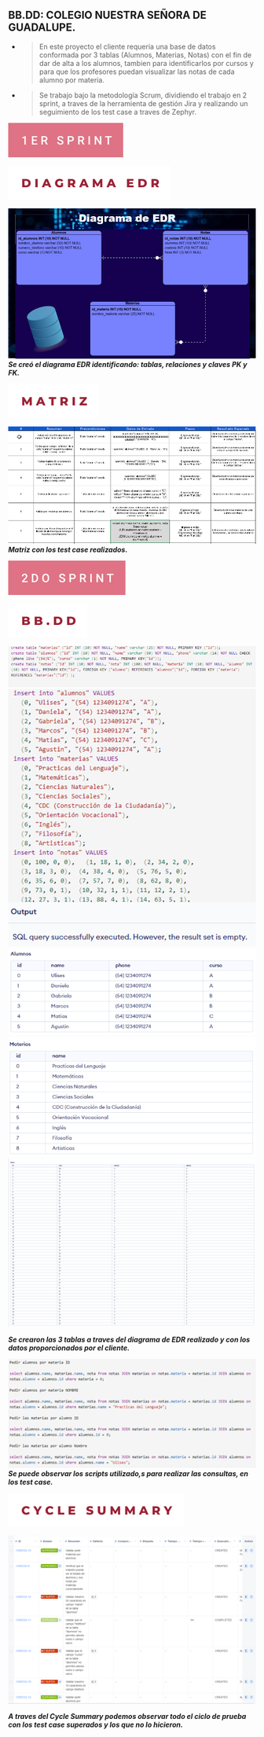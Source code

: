 BB.DD: COLEGIO NUESTRA SEÑORA DE GUADALUPE.
-------------------------------------------
- >En este proyecto el cliente requeria una base de datos conformada por 3 tablas (Alumnos, Materias, Notas) con el fin de dar de alta a los alumnos, tambien para identificarlos por cursos y para que los profesores puedan visualizar las notas de cada alumno por materia.
- >Se trabajo bajo la metodología Scrum, dividiendo el trabajo en 2 sprint, a traves de la herramienta de gestión Jira y realizando un seguimiento de los test case a traves de Zephyr.

  
  
  
  
  
  
  










[![](1er-sprint.svg)]() 

[![](-diagrama-edr.svg)]()



[![](DiagramaEDR.png)]()
***Se creó el diagrama EDR identificando: tablas, relaciones y claves PK y FK.***




[![](-matriz.svg)]()




[![](Matriz.png)]()
***Matriz con los test case realizados.***




[![](2do-sprint.svg)]()




[![](-bb.dd.svg)]()




[![](SQLtablas.png)]()
[![](SQLdatos.png)]()
[![](TablaAlumnos.png)]()
[![](TablaMaterias.png)]()
[![](TablaNotas.png)]()

***Se crearon las 3 tablas a traves del diagrama de EDR realizado y con los datos proporcionados por el cliente.***




[![](Scripts.png)]()
***Se puede observar los scripts utilizado,s para realizar las consultas, en los test case.***



[![](-cycle-summary.svg)]()



[![](CycleSummary.png)]()

***A traves del Cycle Summary podemos observar todo el ciclo de prueba con los test case superados y los que no lo hicieron.***







